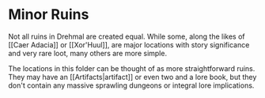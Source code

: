 # Minor Ruins

Not all ruins in Drehmal are created equal. While some, along the likes of [[Caer Adacia]] or [[Xor'Huul]], are major locations with story significance and very rare loot, many others are more simple. 

The locations in this folder can be thought of as more straightforward ruins. They may have an [[Artifacts|artifact]] or even two and a lore book, but they don't contain any massive sprawling dungeons or integral lore implications.
